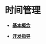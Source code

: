 # 时间管理<a name="ZH-CN_TOPIC_0000001078876462"></a>

-   **[基本概念](kernel-lite-mini-basic-time-basic.md)**  

-   **[开发指导](kernel-lite-mini-basic-time-guide.md)**  


